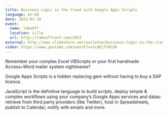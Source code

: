 ```yaml
---
title: Business Logic in the Cloud with Google Apps Scripts
language: en-GB
date: 2013-01-18
event:
  name: TakeOff
  location: Lille
  url: http://takeoffconf.com/2013
external: http://www.slideshare.net/oncletom/business-logic-in-the-cloud-with-google-apps-scripts-16054925
video: https://www.youtube.com/watch?v=sLHEjTlOCdk
---
```


Remember your complex Excel VBScripts or your first handmade Access+Word mailer system nightmares?

Google Apps Scripts is a hidden replacing gem without having to buy a SAP licence.

JavaScript is the definitive language to build scripts, deploy simple & complex workflows using your company’s Google Apps services and datas: retrieve from third party providers (like Twitter), host in Spreadsheets, publish to Calendar, notify with emails and more.
